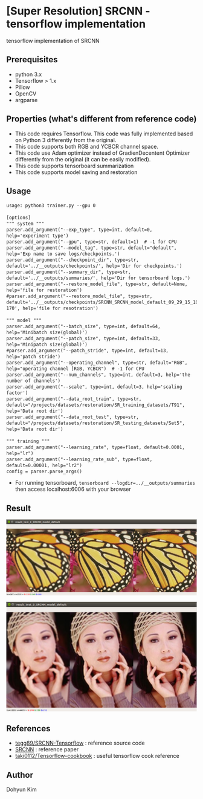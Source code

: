 # [Super Resolution] SRCNN - tensorflow implementation
tensorflow implementation of SRCNN

## Prerequisites
 * python 3.x
 * Tensorflow > 1.x
 * Pillow
 * OpenCV
 * argparse

## Properties (what's different from reference code)
 * This code requires Tensorflow. This code was fully implemented based on Python 3 differently from the original.
 * This code supports both RGB and YCBCR channel space.
 * This code use Adam optimizer instead of GradienDecentent Optimizer differently from the original (it can be easily modified).
 * This code supports tensorboard summarization
 * This code supports model saving and restoration


## Usage
```
usage: python3 trainer.py --gpu 0 

[options]
""" system """
parser.add_argument("--exp_type", type=int, default=0, help='experiment type')
parser.add_argument("--gpu", type=str, default=1)  # -1 for CPU
parser.add_argument("--model_tag", type=str, default="default", help='Exp name to save logs/checkpoints.')
parser.add_argument("--checkpoint_dir", type=str, default='../__outputs/checkpoints/', help='Dir for checkpoints.')
parser.add_argument("--summary_dir", type=str, default='../__outputs/summaries/', help='Dir for tensorboard logs.')
parser.add_argument("--restore_model_file", type=str, default=None, help='file for restoration')
#parser.add_argument("--restore_model_file", type=str, default='../__outputs/checkpoints/SRCNN_SRCNN_model_default_09_29_15_10_00/model.ckpt-170', help='file for resotration')

""" model """
parser.add_argument("--batch_size", type=int, default=64, help='Minibatch size(global)')
parser.add_argument("--patch_size", type=int, default=33, help='Minipatch size(global)')
#parser.add_argument("--patch_stride", type=int, default=13, help='patch stride')
parser.add_argument("--operating_channel", type=str, default="RGB", help="operating channel [RGB, YCBCR")  # -1 for CPU
parser.add_argument("--num_channels", type=int, default=3, help='the number of channels')
parser.add_argument("--scale", type=int, default=3, help='scaling factor')
parser.add_argument("--data_root_train", type=str, default="/projects/datasets/restoration/SR_training_datasets/T91", help='Data root dir')
parser.add_argument("--data_root_test", type=str, default="/projects/datasets/restoration/SR_testing_datasets/Set5", help='Data root dir')

""" training """
parser.add_argument("--learning_rate", type=float, default=0.0001, help="lr")
parser.add_argument("--learning_rate_sub", type=float, default=0.00001, help="lr2")
config = parser.parse_args()
```

 * For running tensorboard, `tensorboard --logdir=../__outputs/summaries` then access localhost:6006 with your browser

## Result
<p align="center">
<img src="https://github.com/ppooiiuuyh/assets/blob/master/srcnn_result1.png?raw=true" width="600">
</p>

<p align="center">
<img src="https://github.com/ppooiiuuyh/assets/blob/master/srcnn_result2.png?raw=true" width="600">
</p>




## References
* [tegg89/SRCNN-Tensorflow](https://github.com/tegg89/SRCNN-Tensorflow) : reference source code
* [SRCNN](https://arxiv.org/abs/1501.00092) : reference paper
* [taki0112/Tensorflow-cookbook](https://github.com/taki0112/Tensorflow-Cookbook) : useful tensorflow cook reference

## Author
Dohyun Kim

